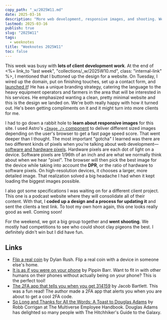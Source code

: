 ```yaml
---
copy_path: "_w/2025W11.md"
date: 2025-03-16
description: "More web development, responsive images, and shooting. Weeknotes for the 11th week of the year 2025."
lastmod: 2025-03-16
publish: true
slug: "2025W11"
tags:
  - weeknotes
title: "Weeknotes 2025W11"
toc: false
---
```


This week was busy with **lots of client development work**. At the end of <%= link_to "last week", "collections/_w/2025W10.md", class: "internal-link" %>, I mentioned that I buttoned up the design for a website. On Tuesday, I wired up the domain, put on finishing touches, set up a contact form, and [launched it](https://midoregon-equipmentservices.com/)! He has a unique branding strategy, catering the language to the heavy equipment operators and farmers in the area that will be interested in his services. He emphasized wanting a clean, pretty minimal website and this is the design we landed on. We're both really happy with how it turned out. He's been getting compliments on it and it might turn into more clients for me.

I had to go down a rabbit hole to **learn about responsive images** for this site. I used Astro's [`<Image />` component](https://docs.astro.build/en/reference/modules/astro-assets/#image-) to deliver different sized images depending on the user's browser to get a fast page speed score. That went deeper than I thought. The most important "gotcha" I learned was there are two different kinds of pixels when you're talking about web development—[software and hardware pixels](https://www.debugbear.com/blog/responsive-images#background-hardware-vs-software-pixels). Hardware pixels are each dot of light on a device. Software pixels are 1/96th of an inch and are what we normally think about when we hear "pixel". The browser will then pick the best image for the device while taking into account the **DPR**, or the ratio of hardware to software pixels. On high-resolution devices, it chooses a larger, more detailed image. That realization solved a big headache I had when it kept loading the biggest images possible.

I also got some specifications I was waiting on for a different client project. This one is a podcast website where they will consolidate all of their content. With that, I **coded up a design and a process for updating it** and sent the clients a test link. To toot my own horn again, this one looks really good as well. Coming soon!

For the weekend, we got a big group together and **went shooting**. We mostly had competitions to see who could shoot clay pigeons the best. I definitely didn't win but I did have fun.

## Links

- [Flip a real coin](https://fliparealcoin.com/) by Dylan Rush. Flip a real coin with a device in someone else's home.
- [It is as if you were on your phone](https://pippinbarr.com/it-is-as-if-you-were-on-your-phone/) by Pippin Barr. Want to fit in with other humans on their phones without actually being on your phone? This is the perfect tool!
- [The 2FA app that tells you when you get 314159](https://blog.jacobstechtavern.com/p/building-a-2fa-app-that-detects-patterns) by Jacob Bartlett. This was a fun read! The author made a 2FA app that alerts you when you are about to get a cool 2FA code.
- [So Long and Thanks for All the Words: A Toast to Douglas Adams](https://multiverseemployeehandbook.com/blog/adams-birthday-toast/) by Robb Corrigan at The Multiverse Employee Handbook. Douglas Adams has delighted so many people with The Hitchhiker's Guide to the Galaxy.

